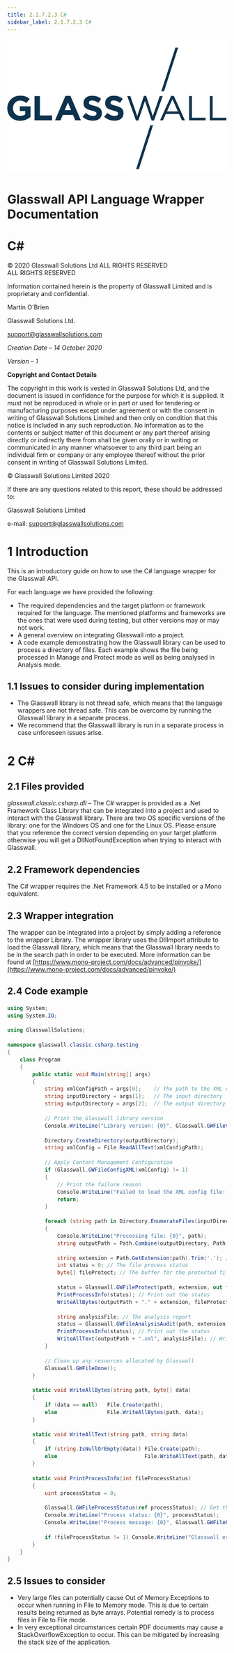 ```yaml
---
title: 2.1.7.2.3 C#
sidebar_label: 2.1.7.2.3 C#
---
```


![](media/glasswalllogo.jpg)

<div style={{textAlign: 'center'}}>

# Glasswall API Language Wrapper Documentation
# C#


&copy; 2020 Glasswall Solutions Ltd ALL RIGHTS RESERVED<br />
ALL RIGHTS RESERVED

Information contained herein is the property of Glasswall Limited and is proprietary and confidential.

Martin O'Brien

Glasswall Solutions Ltd.

[support@glasswallsolutions.com](mailto:support%40glasswallsolutions.com)
</div>

_Creation Date – 14 October 2020_

_Version – 1_

**Copyright and Contact Details**

The copyright in this work is vested in Glasswall Solutions Ltd, and the document is issued in confidence for the purpose for which it is supplied. It must not be reproduced in whole or in part or used for tendering or manufacturing purposes except under agreement or with the consent in writing of Glasswall Solutions Limited and then only on condition that this notice is included in any such reproduction. No information as to the contents or subject matter of this document or any part thereof arising directly or indirectly there from shall be given orally or in writing or communicated in any manner whatsoever to any third part being an individual firm or company or any employee thereof without the prior consent in writing of Glasswall Solutions Limited.

© Glasswall Solutions Limited 2020

If there are any questions related to this report, these should be addressed to:

Glasswall Solutions Limited

e-mail: [support@glasswallsolutions.com](mailto:support%40glasswallsolutions.com)
#

# 1 Introduction

This is an introductory guide on how to use the C# language wrapper for the Glasswall API.

For each language we have provided the following:

- The required dependencies and the target platform or framework required for the language. The mentioned platforms and frameworks are the ones that were used during testing, but other versions may or may not work.
- A general overview on integrating Glasswall into a project.
- A code example demonstrating how the Glasswall library can be used to process a directory of files. Each example shows the file being processed in Manage and Protect mode as well as being analysed in Analysis mode.

## 1.1 Issues to consider during implementation

- The Glasswall library is not thread safe, which means that the language wrappers are not thread safe. This can be overcome by running the Glasswall library in a separate process.
- We recommend that the Glasswall library is run in a separate process in case unforeseen issues arise.

# 2 C#


## 2.1 Files provided

_glasswall.classic.csharp.dll_ – The C# wrapper is provided as a .Net Framework Class Library that can be integrated into a project and used to interact with the Glasswall library. There are two OS specific versions of the library: one for the Windows OS and one for the Linux OS. Please ensure that you reference the correct version depending on your target platform otherwise you will get a DllNotFoundException when trying to interact with Glasswall.


## 2.2 Framework dependencies

The C# wrapper requires the .Net Framework 4.5 to be installed or a Mono equivalent.

## 2.3 Wrapper integration

The wrapper can be integrated into a project by simply adding a reference to the wrapper Library. The wrapper library uses the DllImport attribute to load the Glasswall library, which means that the Glasswall library needs to be in the search path in order to be executed. More information can be found at [https://www.mono-project.com/docs/advanced/pinvoke/](https://www.mono-project.com/docs/advanced/pinvoke/)

## 2.4 Code example

```csharp
using System;
using System.IO;

using GlasswallSolutions;

namespace glasswall.classic.csharp.testing
{
    class Program
    {
        public static void Main(string[] args)
        {
            string xmlConfigPath = args[0];    // The path to the XML content management configuration
            string inputDirectory = args[1];   // The input directory
            string outputDirectory = args[2];  // The output directory

            // Print the Glasswall library version
            Console.WriteLine("Library version: {0}", Glasswall.GWFileVersion());

            Directory.CreateDirectory(outputDirectory);
            string xmlConfig = File.ReadAllText(xmlConfigPath);

            // Apply Content Management Configuration
            if (Glasswall.GWFileConfigXML(xmlConfig) != 1)
            {
                // Print the failure reason
                Console.WriteLine("Failed to load the XML config file: {0}", Glasswall.GWFileErrorMsg());
                return;
            }

            foreach (string path in Directory.EnumerateFiles(inputDirectory, "*", SearchOption.AllDirectories))
            {
                Console.WriteLine("Processing file: {0}", path);
                string outputPath = Path.Combine(outputDirectory, Path.GetFileNameWithoutExtension(path));

                string extension = Path.GetExtension(path).Trim('.'); // We use the file extension as the file type
                int status = 0; // The file process status
                byte[] fileProtect; // The buffer for the protected file

                status = Glasswall.GWFileProtect(path, extension, out fileProtect); // Run the file through File to Memory Protect
                PrintProcessInfo(status); // Print out the status
                WriteAllBytes(outputPath + "." + extension, fileProtect); // Write the protected file

                string analysisFile; // The analysis report
                status = Glasswall.GWFileAnalysisAudit(path, extension, out analysisFile); // Analyse the file with File to Memory Analysis
                PrintProcessInfo(status); // Print out the status
                WriteAllText(outputPath + ".xml", analysisFile); // Write the analysis report
            }

            // Clean up any resources allocated by Glasswall
            Glasswall.GWFileDone();
        }

        static void WriteAllBytes(string path, byte[] data)
        {
            if (data == null)   File.Create(path);
            else                File.WriteAllBytes(path, data);
        }

        static void WriteAllText(string path, string data)
        {
            if (string.IsNullOrEmpty(data)) File.Create(path);
            else                            File.WriteAllText(path, data);
        }

        static void PrintProcessInfo(int fileProcessStatus)
        {
            uint processStatus = 0;
            
            Glasswall.GWFileProcessStatus(ref processStatus); // Get the process status
            Console.WriteLine("Process status: {0}", processStatus);
            Console.WriteLine("Process message: {0}", Glasswall.GWFileProcessMsg()); // Print the file process message

            if (fileProcessStatus != 1) Console.WriteLine("Glasswall error: {0}", Glasswall.GWFileErrorMsg()); // Print non-conformance reason
        }
    }
}


```


## 2.5 Issues to consider

- Very large files can potentially cause Out of Memory Exceptions to occur when running in File to Memory mode. This is due to certain results being returned as byte arrays. Potential remedy is to process files in File to File mode.
- In very exceptional circumstances certain PDF documents may cause a StackOverflowException to occur. This can be mitigated by increasing the stack size of the application.
